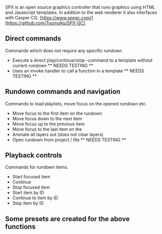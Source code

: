 SPX is an open source graphics controller that runs graphics using HTML and Javascript templates. In addition to the web renderer it also interfaces with Casper CG.
[https://www.spxgc.com/]
[https://github.com/TuomoKu/SPX-GC]

## Direct commands
Commands which does not require any specific rundown

* Execute a direct play/continue/stop -command to a template without current rundown ** NEEDS TESTING **
* Uses an invoke handler to call a function in a template ** NEEDS TESTING **

## Rundown commands and navigation
Commands to load playlists, move focus on the opened rundown etc.

* Move focus to the first item on the rundown
* Move focus down to the next item
* Move focus up to the previous item
* Move focus to the last item on the 
* Animate all layers out (does not clear layers)
* Open rundown from project / file ** NEEDS TESTING **

## Playback controls
Commands for rundown items.

* Start focused item
* Continue
* Stop focused item
* Start item by ID
* Continue to item by ID
* Stop item by ID

## Some presets are created for the above functions